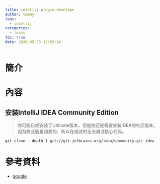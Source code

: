 ```yaml
---
title: intellij-plugin-develope
author: tommy
tags:
  - intellij
categories:
  - tools
toc: true
date: 2020-05-23 12:02:34
---
```


# 簡介



<!--more-->
# 內容

## 安装IntelliJ IDEA Community Edition
> 你可能已经安装了Ultimate版本，但是你还是需要安装IDEA的社区版本。因为商业版是闭源的，所以在调试时无法调试核心代码。
```git
git clone --depth 1 git://git.jetbrains.org/idea/community.git idea  
```


# 參考資料
- [google](http://www.google.com)

